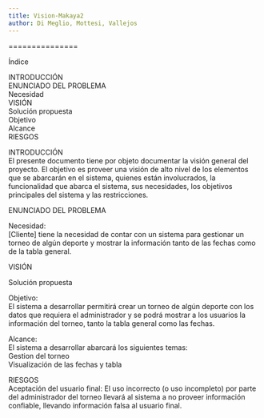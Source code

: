 ```yaml
---
title: Vision-Makaya2
author: Di Meglio, Mottesi, Vallejos
---
```

===============

Índice  

INTRODUCCIÓN  
ENUNCIADO DEL PROBLEMA  
	Necesidad  
VISIÓN  
	Solución propuesta  
	Objetivo  
	Alcance  
RIESGOS  


INTRODUCCIÓN  
El presente documento tiene por objeto documentar la visión general del proyecto. El objetivo es proveer una visión de alto nivel de los elementos que se abarcarán en el sistema, quienes están involucrados, la funcionalidad que abarca el sistema, sus necesidades, los objetivos principales del sistema y las restricciones.  
	
ENUNCIADO DEL PROBLEMA  

Necesidad:  
[Cliente] tiene la necesidad de contar con un sistema para gestionar un torneo de algún deporte y mostrar la información tanto de las fechas como de la tabla general.  

VISIÓN  

   Solución propuesta  
   
Objetivo:  
El sistema a desarrollar permitirá crear un torneo de algún deporte con los datos que requiera el administrador y se podrá mostrar a los usuarios la información del torneo, tanto la tabla general como las fechas.  

Alcance:  
El sistema a desarrollar abarcará los siguientes temas:  
Gestion del torneo  
Visualización de las fechas y tabla  

RIESGOS  
Aceptación del usuario final: El uso incorrecto (o uso incompleto) por parte del administrador del torneo llevará al sistema a no proveer información confiable, llevando información falsa al usuario final.  
